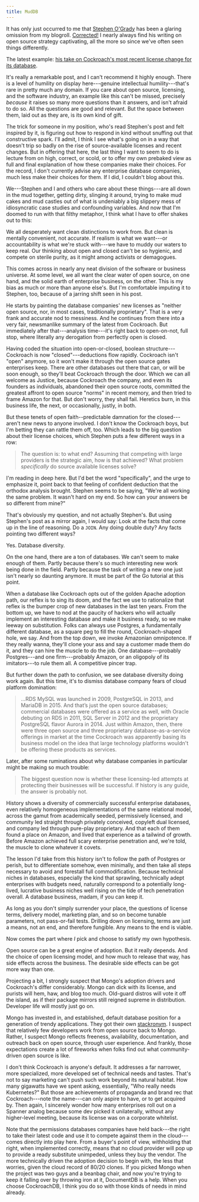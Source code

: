 ```yaml
---
title: MudDB
---
```


It has only just occurred to me that [Stephen O'Grady](https://redmonk.com/sogrady/author/sogrady/) has been a glaring omission from my blogroll.  [Corrected!](/blogroll)  I nearly always find his writing on open source strategy captivating, all the more so since we've often seen things differently.

The latest example: [his take on Cockroach's most recent license change for its database](https://redmonk.com/sogrady/2019/06/21/cockroach-source-available/).

It's really a remarkable post, and I can't recommend it highly enough.  There is a level of humility on display here---genuine intellectual humility---that's rare in pretty much any domain.  If you care about open source, licensing, and the software industry, an example like this can't be missed, precisely _because_ it raises so many more questions than it answers, and isn't afraid to do so.  All the questions are good and relevant.  But the space between them, laid out as they are, is its own kind of gift.

The trick for someone in my position, who's read Stephen's post and felt inspired by it, is figuring out how to respond in kind without snuffing out that constructive spark.  I'll admit, I think I see what's going on in a way that doesn't trip so badly on the rise of source-available licenses and recent changes.  But in offering that here, the last thing I want to seem to do is lecture from on high, correct, or scold, or to offer my own prebaked view as full and final explanation of how these companies make their choices.  For the record, I don't currently advise any enterprise database companies, much less make their choices for them.  If I did, I couldn't blog about this.

We---Stephen and I and others who care about these things---are all down in the mud together, getting dirty, slinging it around, trying to make mud cakes and mud castles out of what is undeniably a big slippery mess of idiosyncratic case studies and confounding variables.  And now that I'm doomed to run with that filthy metaphor, I think what I have to offer shakes out to this:

We all desperately want clean distinctions to work from.  But clean is mentally convenient, not accurate.  If realism is what we want---or accountability is what we're stuck with---we have to muddy our waters to keep real.  Our thinking about open and closed can't be so hygienic, and compete on sterile purity, as it might among activists or demagogues.

This comes across in nearly any neat division of the software or business universe.  At some level, we all want the clear water of open source, on one hand, and the solid earth of enterprise business, on the other.  This is my bias as much or more than anyone else's.  But I'm comfortable imputing it to Stephen, too, because of a jarring shift seen in his post.

He starts by painting the database companies' new licenses as "neither open source, nor, in most cases, traditionally proprietary".  That is a very frank and accurate nod to messiness.  And he continues from there into a very fair, newsmanlike summary of the latest from Cockroach.  But immediately after that---analysis time---it's right back to open-on-not, full stop, where literally any derogation from perfectly open is closed.

Having coded the situation into open-or-closed, boolean structure---Cockroach is now "closed"---deductions flow rapidly.  Cockroach isn't "open" anymore, so it won't make it through the open source gates enterprises keep.  There are other databases out there that can, or will be soon enough, so they'll beat Cockroach through the door.  Which we can all welcome as Justice, because Cockroach the company, and even its founders as individuals, abandoned their open source roots, committed the greatest affront to open source "norms" in recent memory, and then tried to frame Amazon for that.  But don't worry, they shall fail.  Heretics burn, in this business life, the next, or occasionally, justly, in both.

But these tenets of open faith--predictable damnation for the closed---aren't new news to anyone involved.  I don't know the Cockroach boys, but I'm betting they can rattle them off, too.  Which leads to the big question about their license choices, which Stephen puts a few different ways in a row:

> The question is: to what end?  Assuming that competing with large providers is the strategic aim, how is that achieved?  What problem _specifically_ do source available licenses solve?

I'm reading in deep here.  But I'd bet the word "specifically", and the urge to emphasize it, point back to that feeling of confident deduction that the orthodox analysis brought.  Stephen seems to be saying, "We're all working the same problem.  It wasn't hard on my end.  So how can your answers be so different from mine?"

That's obviously my question, and not actually Stephen's.  But using Stephen's post as a mirror again, I would say: Look at the facts that come up in the line of reasoning.  Do a `JOIN`.  Any doing double duty?  Any facts pointing two different ways?

Yes.  Database diversity.

On the one hand, there are a ton of databases.  We can't seem to make enough of them.  Partly because there's so much interesting new work being done in the field.  Partly because the task of writing a new one just isn't nearly so daunting anymore.  It must be part of the Go tutorial at this point.

When a database like Cockroach opts out of the golden Apache adoption path, our reflex is to sing its doom, and the fact we use to rationalize that reflex is the bumper crop of new databases in the last ten years.  From the bottom up, we have to nod at the paucity of hackers who will actually implement an interesting database and make it business ready, so we make leeway on substitution.  Folks can always use Postgres, a fundamentally different database, as a square peg to fill the round, Cockroach-shaped hole, we say.  And from the top down, we invoke Amazonian omnipotence.  If they really wanna, they'll clone your ass and say a customer made them do it, and they can hire the muscle to do the job.  One database---probably Postgres---and one firm---probably Amazon, or an oligopoly of its imitators---to rule them all.  A competitive pincer trap.

But further down the path to confusion, we see database diversity doing work again.  But this time, it's to dismiss database company fears of cloud platform domination:

> ...RDS MySQL was launched in 2009, PostgreSQL in 2013, and MariaDB in 2015. And that’s just the open source databases; commercial databases were offered as a service as well, with Oracle debuting on RDS in 2011, SQL Server in 2012 and the proprietary PostgreSQL flavor Aurora in 2014.  Just within Amazon, then, there were three open source and three proprietary database-as-a-service offerings in market at the time Cockroach was apparently basing its business model on the idea that large technology platforms wouldn't be offering these products as services.

Later, after some ruminations about why database companies in particular might be making so much trouble:

> The biggest question now is whether these licensing-led attempts at protecting their businesses will be successful.  If history is any guide, the answer is probably not.

History shows a diversity of commercially successful enterprise databases, even relatively homogeneous implementations of the same relational model, across the gamut from academically seeded, permissively licensed, and community led straight through privately conceived, copyleft dual licensed, and company led through pure-play proprietary.  And that each of them found a place on Amazon, and lived that experience as a tailwind of growth.  Before Amazon achieved full scary enterprise penetration and, we're told, the muscle to clone whatever it covets.

The lesson I'd take from this history isn't to follow the path of Postgres or perish, but to differentiate somehow, even minimally, and then take all steps necessary to avoid and forestall full commodification.  Because technical niches in databases, especially the kind that sprawling, technically adept enterprises with budgets need, naturally correspond to a potentially long-lived, lucrative business niches well rising on the tide of tech penetration overall.  A database business, madam, if you can keep it.

As long as you don't simply surrender your place, the questions of license terms, delivery model, marketing plan, and so on become tunable parameters, not pass-or-fail tests.  Drilling down on licensing, terms are just a means, not an end, and therefore fungible.  Any means to the end is viable.

Now comes the part where _I_ pick and choose to satisfy my own hypothesis.

Open source can be a great engine of adoption.  But it really depends.  And the choice of open licensing model, and how much to release that way, has side effects across the business.  The desirable side effects can be got more way than one.

Projecting a bit, I strongly suspect that Mongo's adoption drivers and Cockroach's differ considerably.  Mongo can dick with its license, and purists will hem, haw, and blog too much.  Old-guard distros will vote it off the island, as if their package mirrors still reigned supreme in distribution.  Developer life will mostly just go on.

Mongo has invested in, and established, default database position for a generation of trendy applications.  They got their own [stackronym](https://en.wikipedia.org/wiki/MEAN_(solution_stack)).  I suspect that relatively few developers work from open source back to Mongo.  Rather, I suspect Mongo reflects freeness, availability, documentation, and outreach back on open source, through user experience.  And frankly, those expectations create a lot of fireworks when folks find out what community-driven open source is like.

I don't think Cockroach is anyone's default.  It addresses a far narrower, more specialized, more developed set of technical needs and tastes.  That's not to say marketing can't push such work beyond its natural habitat.  How many gigawatts have we spent asking, essentially, "Who really needs Kubernetes?"  But those are achievements of propaganda and brand rec that Cockroach---note the name---can only aspire to have, or to get acquired by.  Then again, I sincerely wonder how many enterprises roll out on a Spanner analog because some dev picked it unilaterally, without any higher-level meeting, because its license was on a corporate whitelist.

Note that the permissions databases companies have held back---the right to take their latest code and use it to compete against them in the cloud---comes directly into play here.  From a buyer's point of view, withholding that right, when implemented correctly, means that no cloud provider will pop up to provide a ready substitute unimpeded, unless they buy the vendor.  The more technically driven the adoption decision to begin with, the less that worries, given the cloud record of 80/20 clones.  If you picked Mongo when the project was two guys and a beanbag chair, and now you're trying to keep it falling over by throwing iron at it, DocumentDB is a help.  When you choose CockroachDB, I think you do so with those kinds of needs in mind already.

<!-- TODO: the right to modify means less for enterprise databases, because you're essentially hiring experts qualified to work on the database, which you don't have -->
